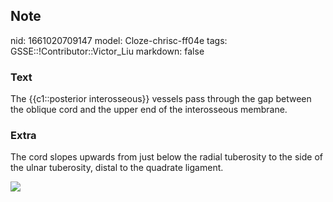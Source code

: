 ## Note
nid: 1661020709147
model: Cloze-chrisc-ff04e
tags: GSSE::!Contributor::Victor_Liu
markdown: false

### Text
The {{c1::posterior interosseous}} vessels pass through the gap between the oblique cord and the upper end of the interosseous membrane.

### Extra
The cord slopes upwards from just below the radial tuberosity to
the side of the ulnar tuberosity, distal to the quadrate ligament.
<div><img src=
"paste-81604d29b01743b7d1b01bab5e79afbb766ed5e2.jpg"></div>
